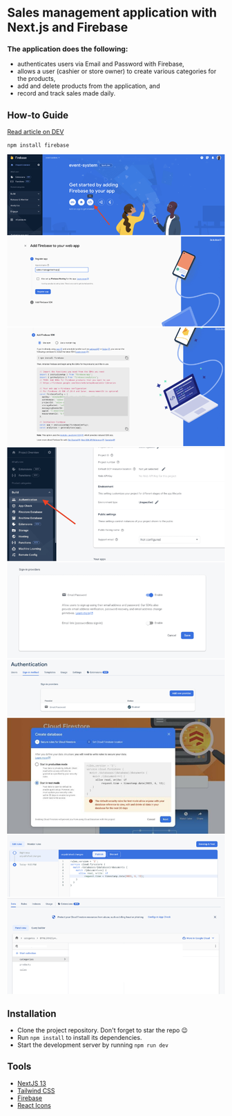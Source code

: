 # Sales management application with Next.js and Firebase

### The application does the following: 
- authenticates users via Email and Password with Firebase,
- allows a user (cashier or store owner) to create various categories for the products,
- add and delete products from the application, and
- record and track sales made daily.

## How-to Guide
[Read article on DEV](https://dev.to/arshadayvid/how-i-built-a-sales-management-app-with-nextjs-13-typescript-and-firebase-16cb)

```text
npm install firebase
```

![img.png](assets_github/img.png)
![img_1.png](assets_github/img_1.png)
![img_2.png](assets_github/img_2.png)
![img_3.png](assets_github/img_3.png)
![img_4.png](assets_github/img_4.png)
![img_5.png](assets_github/img_5.png)
![img_6.png](assets_github/img_6.png)
![img_7.png](assets_github/img_7.png)
![img_8.png](assets_github/img_8.png)

## Installation
- Clone the project repository. Don't forget to star the repo 😉
- Run `npm install` to install its dependencies.
- Start the development server by running `npm run dev`

## Tools
- [NextJS 13](https://nextjs.org/docs)
- [Tailwind CSS](https://tailwindcss.com/)
- [Firebase](https://firebase.google.com)
- [React Icons](https://react-icons.github.io/react-icons)
